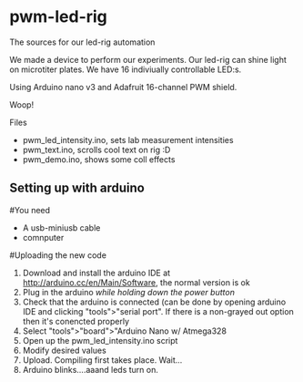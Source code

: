 pwm-led-rig
===========

The sources for our led-rig automation

We made a device to perform our experiments. Our led-rig can shine light on microtiter plates.
We have 16 indiviually controllable LED:s.

Using Arduino nano v3 and Adafruit 16-channel PWM shield.

Woop!

Files
* pwm_led_intensity.ino, sets lab measurement intensities
* pwm_text.ino, scrolls cool text on rig :D
* pwm_demo.ino, shows some coll effects

Setting up with arduino
-----------------------

#You need
* A usb-miniusb cable
* comnputer

#Uploading the new code
1. Download and install the arduino IDE at http://arduino.cc/en/Main/Software, the normal version is ok
2. Plug in the arduino _while holding down the power button_
3. Check that the arduino is connected (can be done by opening arduino IDE and clicking "tools">"serial port". If there is a non-grayed out option then it's conencted properly
4. Select "tools">"board">"Arduino Nano w/ Atmega328
5. Open up the pwm_led_intensity.ino script
6. Modify desired values
7. Upload. Compiling first takes place. Wait...
8. Arduino blinks....aaand leds turn on.
